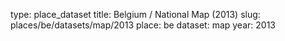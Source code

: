 type: place_dataset
title: Belgium / National Map (2013)
slug: places/be/datasets/map/2013
place: be
dataset: map
year: 2013
